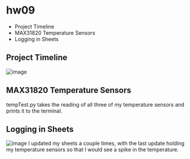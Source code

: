# hw09
- Project Timeline
- MAX31820 Temperature Sensors
- Logging in Sheets

## Project Timeline
![image](https://user-images.githubusercontent.com/45342964/140686935-57ab1c4c-f5b0-4877-bbd3-4a7fe36e0587.png)

## MAX31820 Temperature Sensors
tempTest.py takes the reading of all three of my temperature sensors and prints it to the terminal.

## Logging in Sheets
![image](https://user-images.githubusercontent.com/45342964/140851598-f39ef131-f65e-4cdb-95bb-49a393867ee5.png)
I updated my sheets a couple times, with the last update holding my temperature sensors so that I would see a spike in the temperature.
